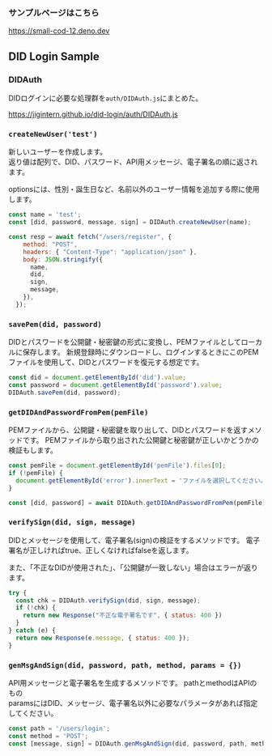 ### サンプルページはこちら

https://small-cod-12.deno.dev

## DID Login Sample

### DIDAuth

DIDログインに必要な処理群を`auth/DIDAuth.js`にまとめた。

https://jigintern.github.io/did-login/auth/DIDAuth.js

### `createNewUser('test')`

新しいユーザーを作成します。  
返り値は配列で、DID、パスワード、API用メッセージ、電子署名の順に返されます。

optionsには、性別・誕生日など、名前以外のユーザー情報を追加する際に使用します。

```js
const name = 'test';
const [did, password, message, sign] = DIDAuth.createNewUser(name);

const resp = await fetch("/users/register", {
    method: "POST",
    headers: { "Content-Type": "application/json" },
    body: JSON.stringify({
      name,
      did,
      sign,
      message,
    }),
  });
```

### `savePem(did, password)`

DIDとパスワードを公開鍵・秘密鍵の形式に変換し、PEMファイルとしてローカルに保存します。
新規登録時にダウンロードし、ログインするときにこのPEMファイルを使用して、DIDとパスワードを復元する想定です。

```js
const did = document.getElementById('did').value;
const password = document.getElementById('password').value;
DIDAuth.savePem(did, password);
```

### `getDIDAndPasswordFromPem(pemFile)`

PEMファイルから、公開鍵・秘密鍵を取り出して、DIDとパスワードを返すメソッドです。
PEMファイルから取り出された公開鍵と秘密鍵が正しいかどうかの検証もします。

```js
const pemFile = document.getElementById('pemFile').files[0];
if (!pemFile) {
  document.getElementById('error').innerText = 'ファイルを選択してください。';
}

const [did, password] = await DIDAuth.getDIDAndPasswordFromPem(pemFile);
```

### `verifySign(did, sign, message)`

DIDとメッセージを使用して、電子署名(sign)の検証をするメソッドです。
電子署名が正しければtrue、正しくなければfalseを返します。

また、「不正なDIDが使用された」、「公開鍵が一致しない」場合はエラーが返ります。

```js
try {
  const chk = DIDAuth.verifySign(did, sign, message);
  if (!chk) {
    return new Response("不正な電子署名です", { status: 400 })
  }
} catch (e) {
  return new Response(e.message, { status: 400 });
}
```

### `genMsgAndSign(did, password, path, method, params = {})`

API用メッセージと電子署名を生成するメソッドです。
pathとmethodはAPIのもの  
paramsにはDID、メッセージ、電子署名以外に必要なパラメータがあれば指定してください。

```js
const path = '/users/login';
const method = 'POST';
const [message, sign] = DIDAuth.genMsgAndSign(did, password, path, method);
```
